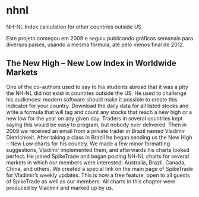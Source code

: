 # nhnl
NH-NL Index calculation for other countries outside US

Este projeto começou em 2009 e seguiu publicando gráficos semanais para diversos países, usando a mesma fórmula, até pelo menos final de 2012.

## The New High – New Low Index in Worldwide Markets

One of the co-authors used to say to his students abroad that it was a pity the NH-NL did not exist in
countries outside the US. He used to challenge his audiences: modern software should make it possible
to create this indicator for your country. Download the daily data for all listed stocks and write a
formula that will tag and count any stocks that reach a new high or a new low for the year on any given
day. Traders in several countries kept saying this would be easy to program, but nobody ever delivered.
Then in 2009 we received an email from a private trader in Brazil named Vladimir Dietrichkeit. After
taking a class in Brazil he began sending us the New High – New Low charts for his country. We made a
few minor formatting suggestions, Vladimir implemented them, and afterwards his charts looked
perfect. He joined SpikeTrade and began posting NH-NL charts for several markets in which our
members were interested: Australia, Brazil, Canada, China, and others. We created a special link on the
main page of SpikeTrade for Vladimir’s weekly updates. This is now a free feature, open to all guests of
SpikeTrade as well as our members. All charts in this chapter were produced by Vladimir and marked up
by us.
